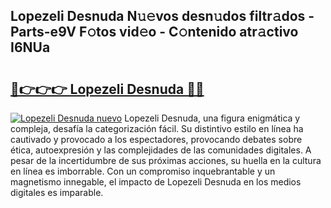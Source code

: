## Lopezeli Desnuda N𝚞𝚎vos desn𝚞dos filtr𝚊dos - Parts-e9V F𝚘tos vid𝚎o - C𝚘ntenido atr𝚊ctivo I6NUa

# <h2><a href="http://mbe6ug.tromn.icu/?c=Lopezeli+Desnuda">🔗👉👉👉 Lopezeli Desnuda 🔗🔗</a></h2>

[![Lopezeli Desnuda nuevo](https://i.imgur.com/pEAQMta.gif)](http://mbe6ug.tromn.icu/?c=Lopezeli+Desnuda)
Lopezeli Desnuda, una figura enigmática y compleja, desafía la categorización fácil. Su distintivo estilo en línea ha cautivado y provocado a los espectadores, provocando debates sobre ética, autoexpresión y las complejidades de las comunidades digitales. A pesar de la incertidumbre de sus próximas acciones, su huella en la cultura en línea es imborrable. Con un compromiso inquebrantable y un magnetismo innegable, el impacto de Lopezeli Desnuda en los medios digitales es imparable.
